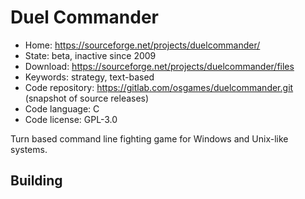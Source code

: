 # Duel Commander

- Home: https://sourceforge.net/projects/duelcommander/
- State: beta, inactive since 2009
- Download: https://sourceforge.net/projects/duelcommander/files
- Keywords: strategy, text-based
- Code repository: https://gitlab.com/osgames/duelcommander.git (snapshot of source releases)
- Code language: C
- Code license: GPL-3.0

Turn based command line fighting game for Windows and Unix-like systems.

## Building
